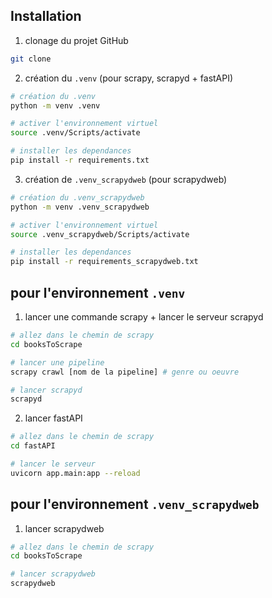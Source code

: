 ## Installation

1) clonage du projet GitHub
```bash
git clone 
```

2) création du `.venv` (pour scrapy, scrapyd + fastAPI)
```bash
# création du .venv
python -m venv .venv

# activer l'environnement virtuel
source .venv/Scripts/activate

# installer les dependances
pip install -r requirements.txt
```

3) création de `.venv_scrapydweb` (pour scrapydweb)
```bash
# création du .venv_scrapydweb
python -m venv .venv_scrapydweb

# activer l'environnement virtuel
source .venv_scrapydweb/Scripts/activate

# installer les dependances
pip install -r requirements_scrapydweb.txt
```

## pour l'environnement `.venv`

1) lancer une commande scrapy + lancer le serveur scrapyd
```bash
# allez dans le chemin de scrapy
cd booksToScrape

# lancer une pipeline
scrapy crawl [nom de la pipeline] # genre ou oeuvre

# lancer scrapyd
scrapyd
```

2) lancer fastAPI
```bash
# allez dans le chemin de scrapy
cd fastAPI

# lancer le serveur
uvicorn app.main:app --reload
```

## pour l'environnement `.venv_scrapydweb`

1) lancer scrapydweb
```bash
# allez dans le chemin de scrapy
cd booksToScrape

# lancer scrapydweb
scrapydweb
```